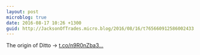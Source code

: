 ```yaml
---
layout: post
microblog: true
date: 2016-08-17 10:26 +1300
guid: http://JacksonOfTrades.micro.blog/2016/08/16/t765660912586002433.html
---
```

The origin of Ditto → [t.co/n9R0nZba3...](https://t.co/n9R0nZba3l)
